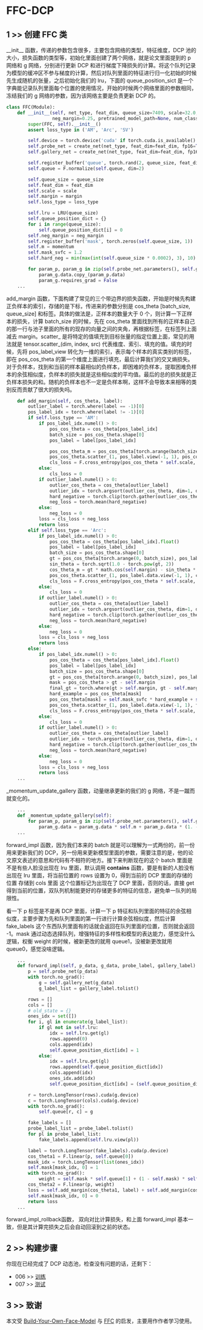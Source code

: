 # FFC-DCP

## 1 >> 创建 FFC 类

\_\_init\_\_ 函数，传递的参数包含很多，主要包含网络的类型，特征维度，DCP 池的大小，损失函数的类型等，初始化里面创建了两个网络，就是论文里面提到的 p 网络和 g 网络，分别进行更新 DCP 和进行梯度下降损失的计算。将这个队列记录为模型的缓冲区不参与梯度的计算，然后对队列里面的特征进行归一化初始的时候先生成随机的张量，之后初始化我们的 lru，下面的 queue_position_sict 是一个字典能记录队列里面每个位置的使用情况，开始的时候两个网络里面的参数相同，冻结我们的 g 网络的参数，因为该网络主要是负责更新 DCP 的。

```python
class FFC(Module):
    def __init__(self, net_type, feat_dim, queue_size=7409, scale=32.0, loss_type='AM', margin=0.4, momentum=0.99,
                 neg_margin=0.25, pretrained_model_path=None, num_class=None):
        super(FFC, self).__init__()
        assert loss_type in ('AM', 'Arc', 'SV')

        self.device = torch.device('cuda' if torch.cuda.is_available() else 'cpu')
        self.probe_net = create_net(net_type, feat_dim=feat_dim, fp16=True)
        self.gallery_net = create_net(net_type, feat_dim=feat_dim, fp16=True)

        self.register_buffer('queue', torch.rand(2, queue_size, feat_dim))
        self.queue = F.normalize(self.queue, dim=2)

        self.queue_size = queue_size
        self.feat_dim = feat_dim
        self.scale = scale
        self.margin = margin
        self.loss_type = loss_type

        self.lru = LRU(queue_size)
        self.queue_position_dict = {}
        for i in range(queue_size):
            self.queue_position_dict[i] = 0
        self.neg_margin = neg_margin
        self.register_buffer('mask', torch.zeros(self.queue_size, 1))
        self.m = momentum
        self.mask_svfc = 1.2
        self.hard_neg = min(max(int(self.queue_size * 0.0002), 3), 10)

        for param_p, param_g in zip(self.probe_net.parameters(), self.gallery_net.parameters()):
            param_g.data.copy_(param_p.data)
            param_g.requires_grad = False
    ...
```

add_margin 函数，下面构建了常见的三个带边界的损失函数，开始是时候先构建正负样本的索引，存储的是下标，传进来的参数分别是 cos_theta [batch_size, queue_size] 和标签。具体的做法是，正样本的数量大于 0 个，则计算一下正样本的损失，计算 batch_size 的时候，先在 cos_theta 里面找到所有的正样本自己的那一行与池子里面的所有的现存的向量之间的夹角，再根据标签，在标签列上面减去 margin。scatter_ 是将特定的值填充到目标张量的指定位置上面，常见的用法就是 tensor.scatter_(dim, index, src) 代表维度、索引、填充的值。填充的时候，先将 pos_label_view 转化为一维的索引，表示每个样本的真实类别的标签，即在 pos_cos_theta 的第一个维度上面进行填充，最后计算我们的交叉熵损失。对于负样本，找到和当前的样本最相似的负样本，即困难的负样本，提取困难负样本的余弦相似度，负样本的损失就是这些相似度的平均值。最后的总的损失就是正负样本损失的和。随机的负样本也不一定是负样本啊，这样不会导致本来相等的类别反而贡献了很大的损失吗。

```python
    def add_margin(self, cos_theta, label):
        outlier_label = torch.where(label == -1)[0]
        pos_label_idx = torch.where(label != -1)[0]
        if self.loss_type == 'AM':
            if pos_label_idx.numel() > 0:
                pos_cos_theta = cos_theta[pos_label_idx]
                batch_size = pos_cos_theta.shape[0]
                pos_label = label[pos_label_idx]

                pos_cos_theta_m = pos_cos_theta[torch.arange(batch_size), pos_label].view(-1, 1) - self.margin
                pos_cos_theta.scatter_(1, pos_label.view(-1, 1), pos_cos_theta_m)
                cls_loss = F.cross_entropy(pos_cos_theta * self.scale, pos_label)
            else:
                cls_loss = 0
            if outlier_label.numel() > 0:
                outlier_cos_theta = cos_theta[outlier_label]
                outlier_idx = torch.argsort(outlier_cos_theta, dim=1, descending=True)[:, :self.hard_neg]
                hard_negative = torch.clip(torch.gather(outlier_cos_theta, 1, outlier_idx), 0)
                neg_loss = torch.mean(hard_negative)
            else:
                neg_loss = 0
            loss = cls_loss + neg_loss
            return loss
        elif self.loss_type == 'Arc':
            if pos_label_idx.numel() > 0:
                pos_cos_theta = cos_theta[pos_label_idx].float()
                pos_label = label[pos_label_idx]
                batch_size = pos_cos_theta.shape[0]
                gt = pos_cos_theta[torch.arange(0, batch_size), pos_label].view(-1, 1)
                sin_theta = torch.sqrt(1.0 - torch.pow(gt, 2))
                cos_theta_m = gt * math.cos(self.margin) - sin_theta * math.sin(self.margin)
                pos_cos_theta.scatter_(1, pos_label.data.view(-1, 1), cos_theta_m)
                cls_loss = F.cross_entropy(pos_cos_theta * self.scale, pos_label)
            else:
                cls_loss = 0
            if outlier_label.numel() > 0:
                outlier_cos_theta = cos_theta[outlier_label]
                outlier_idx = torch.argsort(outlier_cos_theta, dim=1, descending=True)[:, :self.hard_neg]
                hard_negative = torch.clip(torch.gather(outlier_cos_theta, 1, outlier_idx), 0)
                neg_loss = torch.mean(hard_negative)
            else:
                neg_loss = 0
            loss = cls_loss + neg_loss
            return loss
        else:
            if pos_label_idx.numel() > 0:
                pos_cos_theta = cos_theta[pos_label_idx].float()
                pos_label = label[pos_label_idx]
                batch_size = pos_cos_theta.shape[0]
                gt = pos_cos_theta[torch.arange(0, batch_size), pos_label].view(-1, 1)
                mask = pos_cos_theta > gt - self.margin
                final_gt = torch.where(gt > self.margin, gt - self.margin, gt)
                hard_example = pos_cos_theta[mask]
                pos_cos_theta[mask] = self.mask_svfc * hard_example + self.mask_svfc - 1.0
                pos_cos_theta.scatter_(1, pos_label.data.view(-1, 1), final_gt)
                cls_loss = F.cross_entropy(pos_cos_theta * self.scale, pos_label)
            else:
                cls_loss = 0
            if outlier_label.numel() > 0:
                outlier_cos_theta = cos_theta[outlier_label]
                outlier_idx = torch.argsort(outlier_cos_theta, dim=1, descending=True)[:, :self.hard_neg]
                hard_negative = torch.clip(torch.gather(outlier_cos_theta, 1, outlier_idx), 0)
                neg_loss = torch.mean(hard_negative)
            else:
                neg_loss = 0
            loss = cls_loss + neg_loss
            return loss
    ...
```

\_momentum_update_gallery 函数，动量继承更新的我们的 g 网络，不是一蹴而就变化的。

```python
    ...
    def _momentum_update_gallery(self):
        for param_p, param_g in zip(self.probe_net.parameters(), self.gallery_net.parameters()):
            param_g.data = param_g.data * self.m + param_p.data * (1. - self.m)
    ...
```

forward_impl 函数，因为我们本来的 batch 就是可以理解为一式两份的，前一份用来更新我们的 DCP，另一份用来更新模型里面的参数，需要注意的是，他的论文原文表述的意思和代码有不相符的地方。接下来判断现在的这个 batch 里面是不是有些人脸没出现在 lru 里面，默认调用 __contains__ 函数，要是有新的人脸没有出现在 lru 里面，将当前位置的 rows 设置为 0，得到当前的 DCP 里面的存储的位置 存储到 cols 里面 这个位置标记为出现在了 DCP 里面，否则的话，直接 get 得到当前的位置，双队列机制能更好的存储更多的特征的信息，避免单一队列的局限性。

看一下 p 标签是不是再 DCP 里面，计算一下 p 特征和队列里面的特征的余弦相似度，主要步骤为先和队列里面的第一行进行计算余弦相似度，然后计算 fake_labels 这个东西队列里面有的话就会返回在队列里面的位置，否则就会返回 -1。mask 通过动态选择队列，增强特征的多样性和模型的表达能力，感觉没什么逻辑，权衡 weight 的时候，被新更改的就用 queue1，没被新更改就用 queue0，感觉没啥逻辑。

```python
    ...
    def forward_impl(self, p_data, g_data, probe_label, gallery_label):
        p = self.probe_net(p_data)
        with torch.no_grad():
            g = self.gallery_net(g_data)
            g_label_list = gallery_label.tolist()

        rows = []
        cols = []
        # old_state = {}
        ones_idx = set([])
        for i, gl in enumerate(g_label_list):
            if gl not in self.lru:
                idx = self.lru.get(gl)
                rows.append(0)
                cols.append(idx)
                self.queue_position_dict[idx] = 1
            else:
                idx = self.lru.get(gl)
                rows.append(self.queue_position_dict[idx])
                cols.append(idx)
                ones_idx.add(idx)
                self.queue_position_dict[idx] = (self.queue_position_dict[idx] + 1) % 2

        r = torch.LongTensor(rows).cuda(g.device)
        c = torch.LongTensor(cols).cuda(g.device)
        with torch.no_grad():
            self.queue[r, c] = g

        fake_labels = []
        probe_label_list = probe_label.tolist()
        for pl in probe_label_list:
            fake_labels.append(self.lru.view(pl))

        label = torch.LongTensor(fake_labels).cuda(p.device)
        cos_theta1 = F.linear(p, self.queue[0])
        mask_idx = torch.LongTensor(list(ones_idx))
        self.mask[mask_idx, 0] = 1
        with torch.no_grad():
            weight = self.mask * self.queue[1] + (1 - self.mask) * self.queue[0]
        cos_theta2 = F.linear(p, weight)
        loss = self.add_margin(cos_theta1, label) + self.add_margin(cos_theta2, label)
        self.mask[mask_idx, 0] = 0
        return loss
    ...
```

forward_impl_rollback函数， 双向对比计算损失，和上面 forward_impl 基本一致，但是其计算完损失之后会自动回滚到之前的状态。

## 2 >> 构建步骤

你现在已经完成了 DCP 动态池，检查没有问题的话，还剩下：

- 006 >> [训练](https://github.com/sqnkkang/Very-Large-Scale-Face-Recognition/blob/master/recognition/train.md)
- 007 >> [测试](https://github.com/sqnkkang/Very-Large-Scale-Face-Recognition/blob/master/recognition/test.md)

## 3 >> 致谢

本文受 [Build-Your-Own-Face-Model](https://github.com/siriusdemon/Build-Your-Own-Face-Model/) 与 [FFC](https://github.com/tiandunx/FFC/) 的启发，主要用作作者学习使用。
